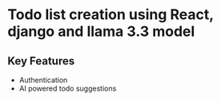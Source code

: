 <h1>Todo list creation using React, django and llama 3.3 model</h1>
<h2>Key Features</h2>
<ul>
  <li>Authentication</li>
  <li>AI powered todo suggestions</li>
</ul>

